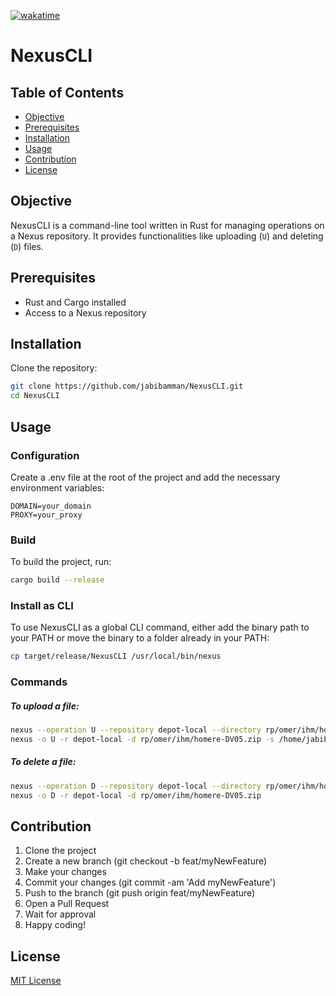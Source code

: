[![wakatime](https://wakatime.com/badge/user/e52bef9d-e298-4ffd-b606-f63f36526478/project/018b063f-0deb-4974-a627-800e4e8ba9a8.svg)](https://wakatime.com/badge/user/e52bef9d-e298-4ffd-b606-f63f36526478/project/018b063f-0deb-4974-a627-800e4e8ba9a8)

# NexusCLI

## Table of Contents

- [Objective](#objective)
- [Prerequisites](#prerequisites)
- [Installation](#installation)
- [Usage](#usage)
- [Contribution](#contribution)
- [License](#license)

## Objective

NexusCLI is a command-line tool written in Rust for managing operations on a Nexus repository. It provides functionalities like uploading (`U`) and deleting (`D`) files.

## Prerequisites

- Rust and Cargo installed
- Access to a Nexus repository

## Installation

Clone the repository:

```sh
git clone https://github.com/jabibamman/NexusCLI.git
cd NexusCLI
```

## Usage

### Configuration

Create a .env file at the root of the project and add the necessary environment variables:

```env
DOMAIN=your_domain
PROXY=your_proxy
```

### Build

To build the project, run:

```sh
cargo build --release
```

### Install as CLI

To use NexusCLI as a global CLI command, either add the binary path to your PATH or move the binary to a folder already in your PATH:

```sh
cp target/release/NexusCLI /usr/local/bin/nexus
```

### Commands

##### To upload a file:

```sh
nexus --operation U --repository depot-local --directory rp/omer/ihm/homere-DV05.zip --source /home/jabib/Downloads/homere-DV05.zip
nexus -o U -r depot-local -d rp/omer/ihm/homere-DV05.zip -s /home/jabib/Downloads/homere-DV05.zip
```

##### To delete a file:

```sh
nexus --operation D --repository depot-local --directory rp/omer/ihm/homere-DV05.zip
nexus -o D -r depot-local -d rp/omer/ihm/homere-DV05.zip
```

## Contribution

1. Clone the project
1. Create a new branch (git checkout -b feat/myNewFeature)
1. Make your changes
1. Commit your changes (git commit -am 'Add myNewFeature')
1. Push to the branch (git push origin feat/myNewFeature)
1. Open a Pull Request
1. Wait for approval
1. Happy coding!

## License

[MIT License](https://raw.githubusercontent.com/jabibamman/NexusCLI/master/LICENSE)
